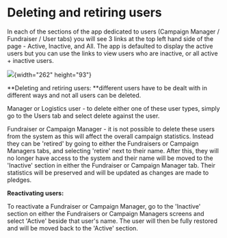 # Deleting and retiring users

In each of the sections of the app dedicated to users (Campaign Manager
/ Fundraiser / User tabs) you will see 3 links at the top left hand side
of the page - Active, Inactive, and All. The app is defaulted to display
the active users but you can use the links to view users who are
inactive, or all active + inactive users.

![](https://waysact.zendesk.com/hc/en-us/article_attachments/200447500/Campaign_Manager___Waysact.png){width="262"
height="93"}

**Deleting and retiring users: **different users have to be dealt with
in different ways and not all users can be deleted.

Manager or Logistics user - to delete either one of these user types,
simply go to the Users tab and select delete against the user. 

Fundraiser or Campaign Manager - it is not possible to delete these
users from the system as this will affect the overall campaign
statistics. Instead they can be \'retired\' by going to either the
Fundraisers or Campaign Managers tabs, and selecting \'retire\' next to
their name. After this, they will no longer have access to the system
and their name will be moved to the \'Inactive\' section in either the
Fundraiser or Campaign Manager tab. Their statistics will be preserved
and will be updated as changes are made to pledges. 

**Reactivating users:**

To reactivate a Fundraiser or Campaign Manager, go to the \'Inactive\'
section on either the Fundraisers or Campaign Managers screens and
select \'Active\' beside that user\'s name. The user will then be fully
restored and will be moved back to the \'Active\' section.
